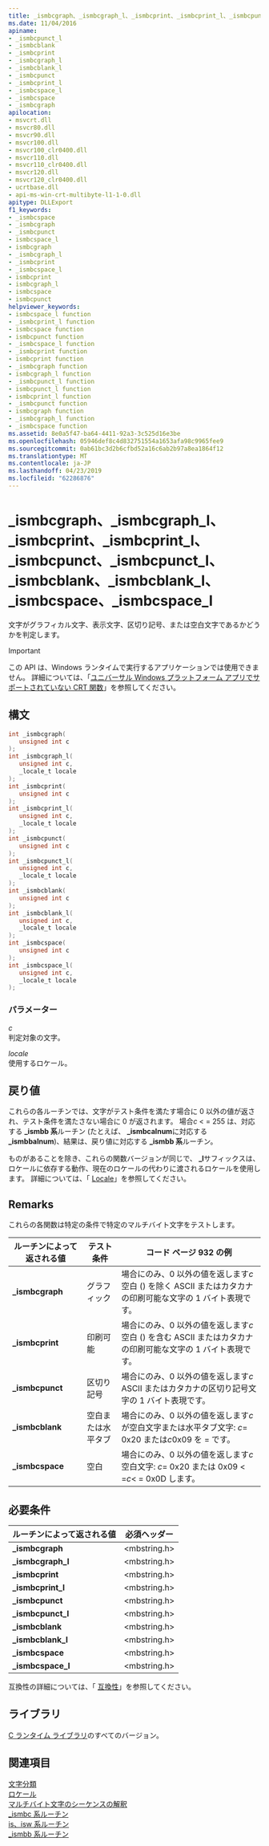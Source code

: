 ```yaml
---
title: _ismbcgraph、_ismbcgraph_l、_ismbcprint、_ismbcprint_l、_ismbcpunct、_ismbcpunct_l、_ismbcblank、_ismbcblank_l、_ismbcspace、_ismbcspace_l
ms.date: 11/04/2016
apiname:
- _ismbcpunct_l
- _ismbcblank
- _ismbcprint
- _ismbcgraph_l
- _ismbcblank_l
- _ismbcpunct
- _ismbcprint_l
- _ismbcspace_l
- _ismbcspace
- _ismbcgraph
apilocation:
- msvcrt.dll
- msvcr80.dll
- msvcr90.dll
- msvcr100.dll
- msvcr100_clr0400.dll
- msvcr110.dll
- msvcr110_clr0400.dll
- msvcr120.dll
- msvcr120_clr0400.dll
- ucrtbase.dll
- api-ms-win-crt-multibyte-l1-1-0.dll
apitype: DLLExport
f1_keywords:
- _ismbcspace
- _ismbcgraph
- _ismbcpunct
- ismbcspace_l
- ismbcgraph
- _ismbcgraph_l
- _ismbcprint
- _ismbcspace_l
- ismbcprint
- ismbcgraph_l
- ismbcspace
- ismbcpunct
helpviewer_keywords:
- ismbcspace_l function
- _ismbcprint_l function
- ismbcspace function
- ismbcpunct function
- _ismbcspace_l function
- _ismbcprint function
- ismbcprint function
- _ismbcgraph function
- ismbcgraph_l function
- _ismbcpunct_l function
- ismbcpunct_l function
- ismbcprint_l function
- _ismbcpunct function
- ismbcgraph function
- _ismbcgraph_l function
- _ismbcspace function
ms.assetid: 8e0a5f47-ba64-4411-92a3-3c525d16e3be
ms.openlocfilehash: 05946def8c4d832751554a1653afa98c9965fee9
ms.sourcegitcommit: 0ab61bc3d2b6cfbd52a16c6ab2b97a8ea1864f12
ms.translationtype: MT
ms.contentlocale: ja-JP
ms.lasthandoff: 04/23/2019
ms.locfileid: "62286876"
---
```

# <a name="ismbcgraph-ismbcgraphl-ismbcprint-ismbcprintl-ismbcpunct-ismbcpunctl-ismbcblank-ismbcblankl-ismbcspace-ismbcspacel"></a>_ismbcgraph、_ismbcgraph_l、_ismbcprint、_ismbcprint_l、_ismbcpunct、_ismbcpunct_l、_ismbcblank、_ismbcblank_l、_ismbcspace、_ismbcspace_l

文字がグラフィカル文字、表示文字、区切り記号、または空白文字であるかどうかを判定します。

> [!IMPORTANT]
> この API は、Windows ランタイムで実行するアプリケーションでは使用できません。 詳細については、「[ユニバーサル Windows プラットフォーム アプリでサポートされていない CRT 関数](../../cppcx/crt-functions-not-supported-in-universal-windows-platform-apps.md)」を参照してください。

## <a name="syntax"></a>構文

```C
int _ismbcgraph(
   unsigned int c
);
int _ismbcgraph_l(
   unsigned int c,
   _locale_t locale
);
int _ismbcprint(
   unsigned int c
);
int _ismbcprint_l(
   unsigned int c,
   _locale_t locale
);
int _ismbcpunct(
   unsigned int c
);
int _ismbcpunct_l(
   unsigned int c,
   _locale_t locale
);
int _ismbcblank(
   unsigned int c
);
int _ismbcblank_l(
   unsigned int c,
   _locale_t locale
);
int _ismbcspace(
   unsigned int c
);
int _ismbcspace_l(
   unsigned int c,
   _locale_t locale
);
```

### <a name="parameters"></a>パラメーター

*c*<br/>
判定対象の文字。

*locale*<br/>
使用するロケール。

## <a name="return-value"></a>戻り値

これらの各ルーチンでは、文字がテスト条件を満たす場合に 0 以外の値が返され、テスト条件を満たさない場合に 0 が返されます。 場合*c* < = 255 は、対応する **_ismbb 系**ルーチン (たとえば、 **_ismbcalnum**に対応する **_ismbbalnum**)、結果は、戻り値に対応する **_ismbb 系**ルーチン。

ものがあることを除き、これらの関数バージョンが同じで、 **_l**サフィックスは、ロケールに依存する動作、現在のロケールの代わりに渡されるロケールを使用します。 詳細については、「 [Locale](../../c-runtime-library/locale.md)」を参照してください。

## <a name="remarks"></a>Remarks

これらの各関数は特定の条件で特定のマルチバイト文字をテストします。

|ルーチンによって返される値|テスト条件|コード ページ 932 の例|
|-------------|--------------------|---------------------------|
|**_ismbcgraph**|グラフィック|場合にのみ、0 以外の値を返します*c*空白 () を除く ASCII またはカタカナの印刷可能な文字の 1 バイト表現です。|
|**_ismbcprint**|印刷可能|場合にのみ、0 以外の値を返します*c*空白 () を含む ASCII またはカタカナの印刷可能な文字の 1 バイト表現です。|
|**_ismbcpunct**|区切り記号|場合にのみ、0 以外の値を返します*c* ASCII またはカタカナの区切り記号文字の 1 バイト表現です。|
|**_ismbcblank**|空白または水平タブ|場合にのみ、0 以外の値を返します*c*が空白文字または水平タブ文字: *c*= 0x20 または*c*0x09 を = です。|
|**_ismbcspace**|空白|場合にのみ、0 以外の値を返します*c*空白文字: *c*= 0x20 または 0x09 < =*c*< = 0x0D します。|

## <a name="requirements"></a>必要条件

|ルーチンによって返される値|必須ヘッダー|
|-------------|---------------------|
|**_ismbcgraph**|\<mbstring.h>|
|**_ismbcgraph_l**|\<mbstring.h>|
|**_ismbcprint**|\<mbstring.h>|
|**_ismbcprint_l**|\<mbstring.h>|
|**_ismbcpunct**|\<mbstring.h>|
|**_ismbcpunct_l**|\<mbstring.h>|
|**_ismbcblank**|\<mbstring.h>|
|**_ismbcblank_l**|\<mbstring.h>|
|**_ismbcspace**|\<mbstring.h>|
|**_ismbcspace_l**|\<mbstring.h>|

互換性の詳細については、「 [互換性](../../c-runtime-library/compatibility.md)」を参照してください。

## <a name="libraries"></a>ライブラリ

[C ランタイム ライブラリ](../../c-runtime-library/crt-library-features.md)のすべてのバージョン。

## <a name="see-also"></a>関連項目

[文字分類](../../c-runtime-library/character-classification.md)<br/>
[ロケール](../../c-runtime-library/locale.md)<br/>
[マルチバイト文字のシーケンスの解釈](../../c-runtime-library/interpretation-of-multibyte-character-sequences.md)<br/>
[_ismbc 系ルーチン](../../c-runtime-library/ismbc-routines.md)<br/>
[is、isw 系ルーチン](../../c-runtime-library/is-isw-routines.md)<br/>
[_ismbb 系ルーチン](../../c-runtime-library/ismbb-routines.md)<br/>
